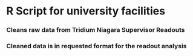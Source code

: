 # R Script for university facilities
### Cleans raw data from Tridium Niagara Supervisor Readouts
### Cleaned data is in requested format for the readout analysis

